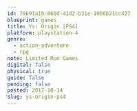 ```yaml
---
id: 79b91a1b-868d-41d2-b31e-10b6b21cc427
blueprint: games
title: Ys: Origin [PS4]
platform: playstation-4
genre:
  - action-adventure
  - rpg
note: Limited Run Games
digital: false
physical: true
guide: false
pending: false
posted: 2017-10-14
slug: ys-origin-ps4
---
```

